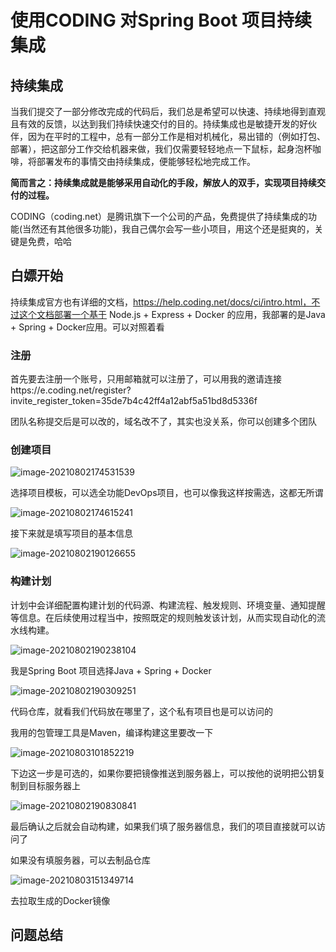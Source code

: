 # 使用CODING 对Spring Boot 项目持续集成

## 持续集成

当我们提交了一部分修改完成的代码后，我们总是希望可以快速、持续地得到直观且有效的反馈，以达到我们持续快速交付的目的。持续集成也是敏捷开发的好伙伴，因为在平时的工程中，总有一部分工作是相对机械化，易出错的（例如打包、部署），把这部分工作交给机器来做，我们仅需要轻轻地点一下鼠标，起身泡杯咖啡，将部署发布的事情交由持续集成，便能够轻松地完成工作。

**简而言之：持续集成就是能够采用自动化的手段，解放人的双手，实现项目持续交付的过程。**

CODING（coding.net）是腾讯旗下一个公司的产品，免费提供了持续集成的功能(当然还有其他很多功能)，我自己偶尔会写一些小项目，用这个还是挺爽的，关键是免费，哈哈

## 白嫖开始

持续集成官方也有详细的文档，https://help.coding.net/docs/ci/intro.html，不过这个文档部署一个基于 Node.js + Express + Docker 的应用，我部署的是Java + Spring + Docker应用。可以对照着看

### 注册

首先要去注册一个账号，只用邮箱就可以注册了，可以用我的邀请连接https://e.coding.net/register?invite_register_token=35de7b4c42ff4a12abf5a51bd8d5336f

团队名称提交后是可以改的，域名改不了，其实也没关系，你可以创建多个团队

### 创建项目

![image-20210802174531539](https://gitee.com/SaulZ/img/raw/master/img/image-20210802174531539.png)

选择项目模板，可以选全功能DevOps项目，也可以像我这样按需选，这都无所谓

![image-20210802174615241](https://gitee.com/SaulZ/img/raw/master/img/image-20210802174615241.png)

接下来就是填写项目的基本信息

![image-20210802190126655](https://gitee.com/SaulZ/img/raw/master/img/image-20210802190126655.png)

### 构建计划

计划中会详细配置构建计划的代码源、构建流程、触发规则、环境变量、通知提醒等信息。在后续使用过程当中，按照既定的规则触发该计划，从而实现自动化的流水线构建。

![image-20210802190238104](https://gitee.com/SaulZ/img/raw/master/img/image-20210802190238104.png)

我是Spring Boot 项目选择Java + Spring + Docker

![image-20210802190309251](https://gitee.com/SaulZ/img/raw/master/img/image-20210802190309251.png)

代码仓库，就看我们代码放在哪里了，这个私有项目也是可以访问的

我用的包管理工具是Maven，编译构建这里要改一下

![image-20210803101852219](https://gitee.com/SaulZ/img/raw/master/img/image-20210803101852219.png)

下边这一步是可选的，如果你要把镜像推送到服务器上，可以按他的说明把公钥复制到目标服务器上

![image-20210802190830841](https://gitee.com/SaulZ/img/raw/master/img/image-20210802190830841.png)

最后确认之后就会自动构建，如果我们填了服务器信息，我们的项目直接就可以访问了

如果没有填服务器，可以去制品仓库

![image-20210803151349714](https://gitee.com/SaulZ/img/raw/master/img/image-20210803151349714.png)

去拉取生成的Docker镜像

## 问题总结

